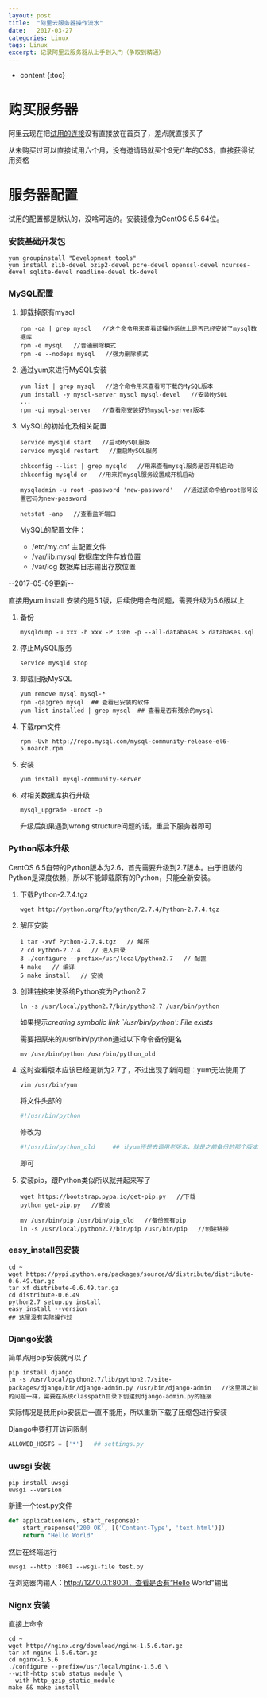 ```yaml
---
layout: post
title:  "阿里云服务器操作流水"
date:   2017-03-27 
categories: Linux
tags: Linux
excerpt: 记录阿里云服务器从上手到入门（争取到精通）
---
```

* content
{:toc}




# 购买服务器

阿里云现在把[试用的连接](free.aliyun.com)没有直接放在首页了，差点就直接买了

从未购买过可以直接试用六个月，没有邀请码就买个9元/1年的OSS，直接获得试用资格



# 服务器配置

试用的配置都是默认的，没啥可选的。安装镜像为CentOS 6.5 64位。

### 安装基础开发包

```shell
yum groupinstall "Development tools"
yum install zlib-devel bzip2-devel pcre-devel openssl-devel ncurses-devel sqlite-devel readline-devel tk-devel
```



### MySQL配置

1. 卸载掉原有mysql

   ```shell
   rpm -qa | grep mysql   //这个命令用来查看该操作系统上是否已经安装了mysql数据库
   rpm -e mysql   //普通删除模式
   rpm -e --nodeps mysql   //强力删除模式
   ```

2. 通过yum来进行MySQL安装

   ```shell
   yum list | grep mysql   //这个命令用来查看可下载的MySQL版本
   yum install -y mysql-server mysql mysql-devel   //安装MySQL
   ...
   rpm -qi mysql-server   //查看刚安装好的mysql-server版本
   ```

3. MySQL的初始化及相关配置

   ```shell
   service mysqld start   //启动MySQL服务
   service mysqld restart   //重启MySQL服务

   chkconfig --list | grep mysqld   //用来查看mysql服务是否开机启动
   chkconfig mysqld on   //用来将mysql服务设置成开机启动

   mysqladmin -u root -password 'new-password'   //通过该命令给root账号设置密码为new-password

   netstat -anp   //查看监听端口
   ```

   MySQL的配置文件：

   * /etc/my.cnf 主配置文件
   * /var/lib.mysql 数据库文件存放位置
   * /var/log 数据库日志输出存放位置


--2017-05-09更新--

直接用yum install 安装的是5.1版，后续使用会有问题，需要升级为5.6版以上

1. 备份

   ```shell
   mysqldump -u xxx -h xxx -P 3306 -p --all-databases > databases.sql
   ```

2. 停止MySQL服务

   ```shell
   service mysqld stop
   ```

3. 卸载旧版MySQL

   ```shell
   yum remove mysql mysql-*
   rpm -qa¦grep mysql  ## 查看已安装的软件
   yum list installed | grep mysql  ## 查看是否有残余的mysql
   ```

4. 下载rpm文件

   ```shell
   rpm -Uvh http://repo.mysql.com/mysql-community-release-el6-5.noarch.rpm
   ```

5. 安装

   ```shell
   yum install mysql-community-server
   ```

6. 对相关数据库执行升级

   ```shell
   mysql_upgrade -uroot -p
   ```

   升级后如果遇到wrong structure问题的话，重启下服务器即可​






### Python版本升级

CentOS 6.5自带的Python版本为2.6，首先需要升级到2.7版本。由于旧版的Python是深度依赖，所以不能卸载原有的Python，只能全新安装。

1. 下载Python-2.7.4.tgz

   ```shell
   wget http://python.org/ftp/python/2.7.4/Python-2.7.4.tgz
   ```

2. 解压安装

   ```shell
   1 tar -xvf Python-2.7.4.tgz   // 解压
   2 cd Python-2.7.4   // 进入目录
   3 ./configure --prefix=/usr/local/python2.7   // 配置
   4 make   // 编译
   5 make install   // 安装
   ```

3. 创建链接来使系统Python变为Python2.7

   ```shell
   ln -s /usr/local/python2.7/bin/python2.7 /usr/bin/python
   ```

   如果提示*creating symbolic link `/usr/bin/python': File exists*

   需要把原来的/usr/bin/python通过以下命令备份更名

   ```shell
   mv /usr/bin/python /usr/bin/python_old
   ```

4. 这时查看版本应该已经更新为2.7了，不过出现了新问题：yum无法使用了

   ```shell
   vim /usr/bin/yum
   ```

   将文件头部的

   ```python
   #!/usr/bin/python
   ```

   修改为

   ```python
   #!/usr/bin/python_old     ## 让yum还是去调用老版本，就是之前备份的那个版本
   ```

   即可

5. 安装pip，跟Python类似所以就并起来写了

   ```shell
   wget https://bootstrap.pypa.io/get-pip.py   //下载
   python get-pip.py   //安装

   mv /usr/bin/pip /usr/bin/pip_old   //备份原有pip
   ln -s /usr/local/python2.7/bin/pip /usr/bin/pip   //创建链接
   ```




### easy_install包安装

```shell
cd ~
wget https://pypi.python.org/packages/source/d/distribute/distribute-0.6.49.tar.gz
tar xf distribute-0.6.49.tar.gz
cd distribute-0.6.49
python2.7 setup.py install
easy_install --version
## 这里没有实际操作过
```




### Django安装

简单点用pip安装就可以了

```shell
pip install django
ln -s /usr/local/python2.7/lib/python2.7/site-packages/django/bin/django-admin.py /usr/bin/django-admin   //这里跟之前的问题一样，需要在系统classpath目录下创建到django-admin.py的链接
```

实际情况是我用pip安装后一直不能用，所以重新下载了压缩包进行安装

Django中要打开访问限制

```python
ALLOWED_HOSTS = ['*']   ## settings.py
```



### uwsgi 安装

```shell
pip install uwsgi
uwsgi --version
```

新建一个test.py文件

```python
def application(env, start_response):
    start_response('200 OK', [('Content-Type', 'text.html')])
    return "Hello World"
```

然后在终端运行

```shell
uwsgi --http :8001 --wsgi-file test.py
```

在浏览器内输入：http://127.0.0.1:8001，查看是否有“Hello World"输出



### Nignx 安装

直接上命令

```shell
cd ~
wget http://nginx.org/download/nginx-1.5.6.tar.gz
tar xf nginx-1.5.6.tar.gz
cd nginx-1.5.6
./configure --prefix=/usr/local/nginx-1.5.6 \
--with-http_stub_status_module \
--with-http_gzip_static_module
make && make install
```





